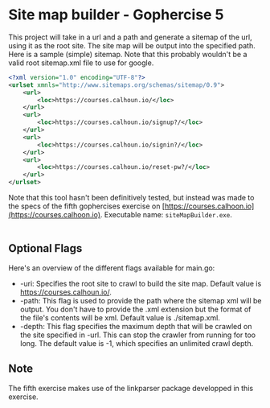 # Site map builder - Gophercise 5

This project will take in a url and a path and generate a sitemap of the url, using it as the root site. The site map will be output into the specified path.
Here is a sample (simple) sitemap. Note that this probably wouldn't be a valid root sitemap.xml file to use for google.
```xml
<?xml version="1.0" encoding="UTF-8"?>
<urlset xmnls="http://www.sitemaps.org/schemas/sitemap/0.9">
    <url>
        <loc>https://courses.calhoun.io/</loc>
    </url>
    <url>
        <loc>https://courses.calhoun.io/signup?/</loc>
    </url>
    <url>
        <loc>https://courses.calhoun.io/signin?/</loc>
    </url>
    <url>
        <loc>https://courses.calhoun.io/reset-pw?/</loc>
    </url>
</urlset>
```

Note that this tool hasn't been definitively tested, but instead was made to the specs of the fifth gophercises exercise on [https://courses.calhoon.io](https://courses.calhoon.io).
Executable name: ```siteMapBuilder.exe```.
<br></br>
## Optional Flags
Here's an overview of the different flags available for main.go:
- -uri: Specifies the root site to crawl to build the site map. Default value is https://courses.calhoun.io/.
- -path: This flag is used to provide the path where the sitemap xml will be output. You don't have to provide the .xml extension but the format of the file's contents will be xml. Default value is ./sitemap.xml.
- -depth: This flag specifies the maximum depth that will be crawled on the site specified in -url. This can stop the crawler from running for too long. The default value is -1, which specifies an unlimited crawl depth.

## Note
The fifth exercise makes use of the linkparser package developped in this exercise.
	